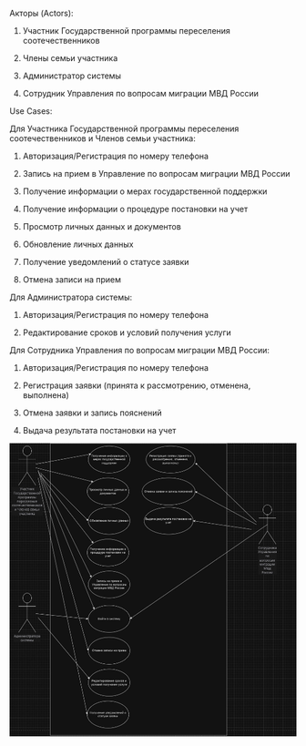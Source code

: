 Акторы (Actors):

1.	Участник Государственной программы переселения соотечественников

2.	Члены семьи участника

3.	Администратор системы

4.	Сотрудник Управления по вопросам миграции МВД России


Use Cases:

Для Участника Государственной программы переселения соотечественников и Членов семьи участника:

1.	Авторизация/Регистрация по номеру телефона

2.	Запись на прием в Управление по вопросам миграции МВД России

3.	Получение информации о мерах государственной поддержки

4.	Получение информации о процедуре постановки на учет

5.	Просмотр личных данных и документов

6.	Обновление личных данных

7.	Получение уведомлений о статусе заявки

8.	Отмена записи на прием


Для Администратора системы:

1.	Авторизация/Регистрация по номеру телефона

2.	Редактирование сроков и условий получения услуги


Для Сотрудника Управления по вопросам миграции МВД России:

1.	Авторизация/Регистрация по номеру телефона

2.	Регистрация заявки (принята к рассмотрению, отменена, выполнена)

3.	Отмена заявки и запись пояснений

4.	Выдача результата постановки на учет


![](https://github.com/Chudesnik222/PIS_Project/blob/main/%D0%94%D0%B8%D0%B0%D0%B3%D1%80%D0%B0%D0%BC%D0%BC%D0%B0.jpg)
